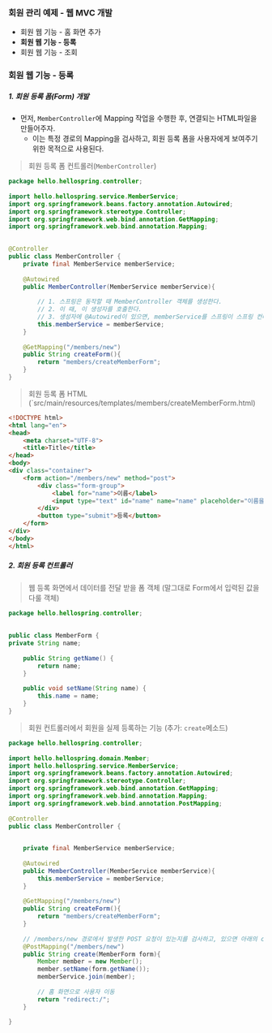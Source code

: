 
### 회원 관리 예제 - 웹 MVC 개발

- 회원 웹 기능 - 홈 화면 추가
- **회원 웹 기능 - 등록**
- 회원 웹 기능 - 조회


### 회원 웹 기능 - 등록 

##### 1. 회원 등록 폼(Form) 개발

- 먼저, `MemberController`에 Mapping 작업을 수행한 후, 연결되는 HTML파일을 만들어주자.
	- 이는 특정 경로의 Mapping을 검사하고, 회원 등록 폼을 사용자에게 보여주기 위한 목적으로 사용된다.

> 회원 등록 폼 컨트롤러(`MemberController`)
```java
package hello.hellospring.controller;  
  
import hello.hellospring.service.MemberService;  
import org.springframework.beans.factory.annotation.Autowired;  
import org.springframework.stereotype.Controller;  
import org.springframework.web.bind.annotation.GetMapping;  
import org.springframework.web.bind.annotation.Mapping;  
  

@Controller  
public class MemberController {  
    private final MemberService memberService;  
  
    @Autowired  
    public MemberController(MemberService memberService){  
  
        // 1. 스프링은 동작할 때 MemberController 객체를 생성한다.  
        // 2. 이 때, 이 생성자를 호출한다.  
        // 3. 생성자에 @Autowired이 있으면, memberService를 스프링이 스프링 컨테이너에 있는 memberService를 가져와서 연결시켜준다.  
        this.memberService = memberService;  
    }  
  
    @GetMapping("/members/new")  
    public String createForm(){  
        return "members/createMemberForm";  
    }  
}
```

> 회원 등록 폼 HTML (`src/main/resources/templates/members/createMemberForm.html)
```html
<!DOCTYPE html>  
<html lang="en">  
<head>  
    <meta charset="UTF-8">  
    <title>Title</title>  
</head>  
<body>  
<div class="container">  
    <form action="/members/new" method="post">  
        <div class="form-group">  
            <label for="name">이름</label>  
            <input type="text" id="name" name="name" placeholder="이름을 입력하세요">  
        </div>  
        <button type="submit">등록</button>  
    </form>  
</div>  
</body>  
</html>
```

##### 2. 회원 등록 컨트롤러 

 >웹 등록 화면에서 데이터를 전달 받을 폼 객체 (말그대로 Form에서 입력된 값을 다룰 객체)
```java
package hello.hellospring.controller;  
  
  
public class MemberForm {  
private String name;  
  
    public String getName() {  
        return name;  
    }  
  
    public void setName(String name) {  
        this.name = name;  
    }  
}
```

> 회원 컨트롤러에서 회원을 실제 등록하는 기능 (추가: `create`메소드)
```java
package hello.hellospring.controller;  
  
import hello.hellospring.domain.Member;  
import hello.hellospring.service.MemberService;  
import org.springframework.beans.factory.annotation.Autowired;  
import org.springframework.stereotype.Controller;  
import org.springframework.web.bind.annotation.GetMapping;  
import org.springframework.web.bind.annotation.Mapping;  
import org.springframework.web.bind.annotation.PostMapping;  
  
@Controller  
public class MemberController {  
  

    private final MemberService memberService;  
  
    @Autowired  
    public MemberController(MemberService memberService){  
        this.memberService = memberService;  
    }  
  
    @GetMapping("/members/new")  
    public String createForm(){  
        return "members/createMemberForm";  
    }  
  
    // /members/new 경로에서 발생한 POST 요청이 있는지를 검사하고, 있으면 아래의 create 메소드 실행 
    @PostMapping("/members/new")  
    public String create(MemberForm form){  
        Member member = new Member();  
        member.setName(form.getName());  
        memberService.join(member);  
          
        // 홈 화면으로 사용자 이동  
        return "redirect:/";  
    }  
  
}
```